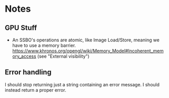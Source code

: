 # Notes
## GPU Stuff
* An SSBO's operations are atomic, like Image Load/Store, meaning we have to use a memory barrier. https://www.khronos.org/opengl/wiki/Memory_Model#Incoherent_memory_access (see "External visibility")

## Error handling
I should stop returning just a string containing an error message. I should instead return a proper error.
